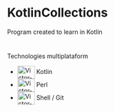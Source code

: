 # KotlinCollections
Program created to learn in Kotlin

#

Technologies multiplataform
<div>
   <ul>
   <li><img align="center" alt="Victor-redis" height="30" width="40" src="https://cdn.jsdelivr.net/gh/devicons/devicon/icons/kotlin/kotlin-original.svg" />  Kotlin</li>
   <li>
	<img align="center" alt="Victor-redis" height="30" width="40" src="https://cdn.jsdelivr.net/gh/devicons/devicon/icons/perl/perl-original.svg" /> Perl</li>
	<li><img align="center" alt="Victor-redis" height="30" width="40" src="https://cdn.jsdelivr.net/gh/devicons/devicon/icons/git/git-original.svg" /> Shell / Git</li>
</ul>

</div>

